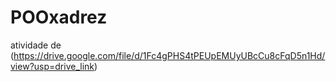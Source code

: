 # POOxadrez
atividade de (https://drive.google.com/file/d/1Fc4gPHS4tPEUpEMUyUBcCu8cFqD5n1Hd/view?usp=drive_link)

